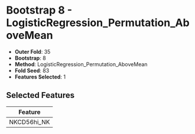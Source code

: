 # Bootstrap 8 - LogisticRegression_Permutation_AboveMean

- **Outer Fold**: 35
- **Bootstrap**: 8
- **Method**: LogisticRegression_Permutation_AboveMean
- **Fold Seed**: 83
- **Features Selected**: 1

## Selected Features

| Feature |
|---------|
| NKCD56hi_NK |
